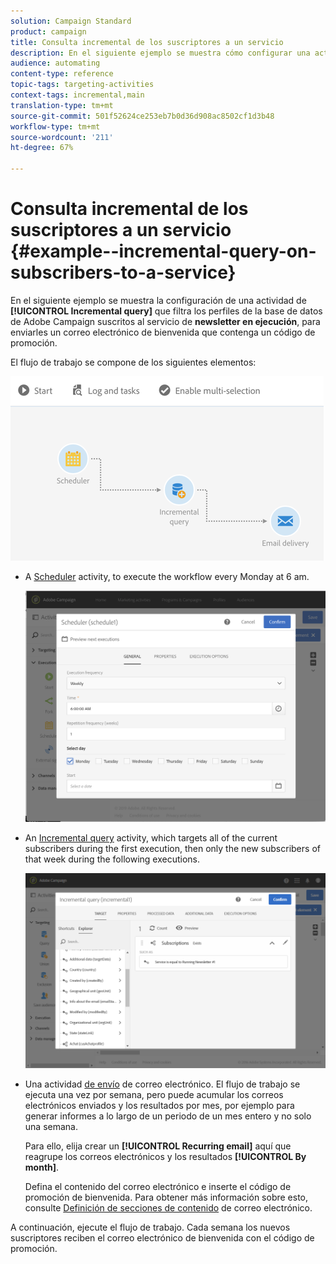 ```yaml
---
solution: Campaign Standard
product: campaign
title: Consulta incremental de los suscriptores a un servicio
description: En el siguiente ejemplo se muestra cómo configurar una actividad de Consulta incremental para filtrar los suscriptores a un servicio.
audience: automating
content-type: reference
topic-tags: targeting-activities
context-tags: incremental,main
translation-type: tm+mt
source-git-commit: 501f52624ce253eb7b0d36d908ac8502cf1d3b48
workflow-type: tm+mt
source-wordcount: '211'
ht-degree: 67%

---
```



# Consulta incremental de los suscriptores a un servicio {#example--incremental-query-on-subscribers-to-a-service}

En el siguiente ejemplo se muestra la configuración de una actividad de **[!UICONTROL Incremental query]** que filtra los perfiles de la base de datos de Adobe Campaign suscritos al servicio de **newsletter en ejecución**, para enviarles un correo electrónico de bienvenida que contenga un código de promoción.

El flujo de trabajo se compone de los siguientes elementos:

![](assets/incremental_query_example1.png)

* A [Scheduler](../../automating/using/scheduler.md) activity, to execute the workflow every Monday at 6 am.

   ![](assets/incremental_query_example2.png)

* An [Incremental query](../../automating/using/incremental-query.md) activity, which targets all of the current subscribers during the first execution, then only the new subscribers of that week during the following executions.

   ![](assets/incremental_query_example3.png)

* Una actividad [de envío](../../automating/using/email-delivery.md) de correo electrónico. El flujo de trabajo se ejecuta una vez por semana, pero puede acumular los correos electrónicos enviados y los resultados por mes, por ejemplo para generar informes a lo largo de un periodo de un mes entero y no solo una semana.

   Para ello, elija crear un **[!UICONTROL Recurring email]** aquí que reagrupe los correos electrónicos y los resultados **[!UICONTROL By month]**.

   Defina el contenido del correo electrónico e inserte el código de promoción de bienvenida. Para obtener más información sobre esto, consulte [Definición de secciones de contenido](../../designing/using/personalization.md) de correo electrónico.

A continuación, ejecute el flujo de trabajo. Cada semana los nuevos suscriptores reciben el correo electrónico de bienvenida con el código de promoción.
